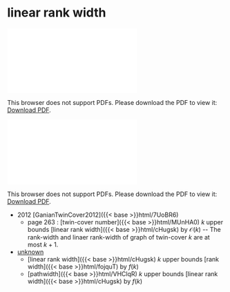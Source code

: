 # linear rank width




<object data="../local_cHugsk.pdf" type="application/pdf" width="100%" height="480px"><embed src="../local_cHugsk.pdf"><p>This browser does not support PDFs. Please download the PDF to view it: <a href="../local_cHugsk.pdf">Download PDF</a>.</p></embed></object>


<object data="../inclusions_cHugsk.pdf" type="application/pdf" width="100%" height="480px"><embed src="../inclusions_cHugsk.pdf"><p>This browser does not support PDFs. Please download the PDF to view it: <a href="../inclusions_cHugsk.pdf">Download PDF</a>.</p></embed></object>

* 2012 [GanianTwinCover2012]({{< base >}}html/7UoBR6)
    * page 263 : [twin-cover number]({{< base >}}html/MUnHA0) $k$ upper bounds [linear rank width]({{< base >}}html/cHugsk) by $\mathcal O(k)$ -- The rank-width and linaer rank-width of graph of twin-cover $k$ are at most $k+1$.
*  [unknown](#)
    * [linear rank width]({{< base >}}html/cHugsk) $k$ upper bounds [rank width]({{< base >}}html/fojquT) by $f(k)$
    * [pathwidth]({{< base >}}html/VHClqR) $k$ upper bounds [linear rank width]({{< base >}}html/cHugsk) by $f(k)$